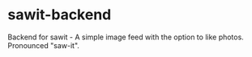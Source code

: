 # sawit-backend
Backend for sawit - A simple image feed with the option to like photos.  Pronounced "saw-it".
